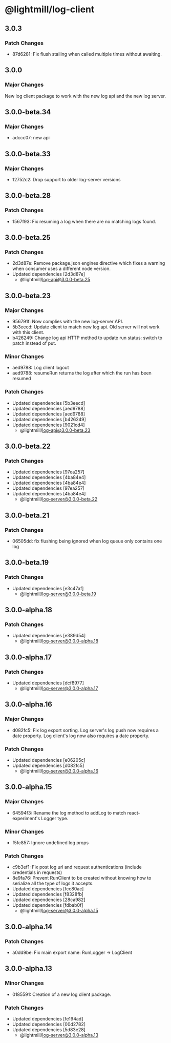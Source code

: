 # @lightmill/log-client

## 3.0.3

### Patch Changes

- 87d6281: Fix flush stalling when called multiple times without awaiting.

## 3.0.0

### Major Changes

New log client package to work with the new log api and the new log server.

## 3.0.0-beta.34

### Major Changes

- adccc07: new api

## 3.0.0-beta.33

### Major Changes

- 12752c2: Drop support to older log-server versions

## 3.0.0-beta.28

### Patch Changes

- 1567f93: Fix resuming a log when there are no matching logs found.

## 3.0.0-beta.25

### Patch Changes

- 2d3d87e: Remove package.json engines directive which fixes a warning when consumer uses a different node version.
- Updated dependencies [2d3d87e]
  - @lightmill/log-api@3.0.0-beta.25

## 3.0.0-beta.23

### Major Changes

- 956791f: Now complies with the new log-server API.
- 5b3eecd: Update client to match new log api. Old server will not work with this client.
- b426249: Change log api HTTP method to update run status: switch to patch instead of put.

### Minor Changes

- aed9788: Log client logout
- aed9788: resumeRun returns the log after which the run has been resumed

### Patch Changes

- Updated dependencies [5b3eecd]
- Updated dependencies [aed9788]
- Updated dependencies [aed9788]
- Updated dependencies [b426249]
- Updated dependencies [9021cd4]
  - @lightmill/log-api@3.0.0-beta.23

## 3.0.0-beta.22

### Patch Changes

- Updated dependencies [97ea257]
- Updated dependencies [4ba84e4]
- Updated dependencies [4ba84e4]
- Updated dependencies [97ea257]
- Updated dependencies [4ba84e4]
  - @lightmill/log-server@3.0.0-beta.22

## 3.0.0-beta.21

### Patch Changes

- 06505dd: fix flushing being ignored when log queue only contains one log

## 3.0.0-beta.19

### Patch Changes

- Updated dependencies [e3c47af]
  - @lightmill/log-server@3.0.0-beta.19

## 3.0.0-alpha.18

### Patch Changes

- Updated dependencies [e389d54]
  - @lightmill/log-server@3.0.0-alpha.18

## 3.0.0-alpha.17

### Patch Changes

- Updated dependencies [dcf8977]
  - @lightmill/log-server@3.0.0-alpha.17

## 3.0.0-alpha.16

### Major Changes

- d082fc5: Fix log export sorting. Log server's log push now requires a date property. Log client's log now also requires a date property.

### Patch Changes

- Updated dependencies [e06205c]
- Updated dependencies [d082fc5]
  - @lightmill/log-server@3.0.0-alpha.16

## 3.0.0-alpha.15

### Major Changes

- 64594f3: Rename the log method to addLog to match react-experiment's Logger type.

### Minor Changes

- f5fc857: Ignore undefined log props

### Patch Changes

- c9b3ef1: Fix post log url and request authentications (include credentials in requests)
- 8e9fa76: Prevent RunClient to be created without knowing how to serialize all the type of logs it accepts.
- Updated dependencies [fcc80ac]
- Updated dependencies [f8328fb]
- Updated dependencies [28ca982]
- Updated dependencies [fdbab0f]
  - @lightmill/log-server@3.0.0-alpha.15

## 3.0.0-alpha.14

### Patch Changes

- a0dd9be: Fix main export name: RunLogger -> LogClient

## 3.0.0-alpha.13

### Minor Changes

- 0185591: Creation of a new log client package.

### Patch Changes

- Updated dependencies [fe194ad]
- Updated dependencies [00d2782]
- Updated dependencies [5d83e28]
  - @lightmill/log-server@3.0.0-alpha.13
